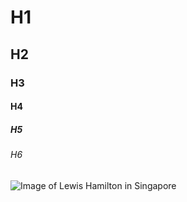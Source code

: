 # H1
## H2
### H3
#### H4
##### H5
###### H6

![Image of Lewis Hamilton in Singapore](https://www.shutterstock.com/image-photo/marina-bay-street-circuit-singapore-17september-2363052505)
